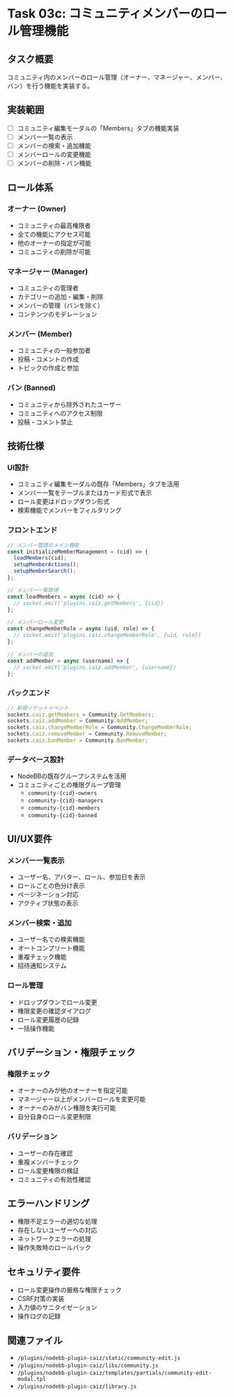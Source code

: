 # Task 03c: コミュニティメンバーのロール管理機能

## タスク概要
コミュニティ内のメンバーのロール管理（オーナー、マネージャー、メンバー、バン）を行う機能を実装する。

## 実装範囲
- [ ] コミュニティ編集モーダルの「Members」タブの機能実装
- [ ] メンバー一覧の表示
- [ ] メンバーの検索・追加機能
- [ ] メンバーロールの変更機能
- [ ] メンバーの削除・バン機能

## ロール体系

### オーナー (Owner)
- コミュニティの最高権限者
- 全ての機能にアクセス可能
- 他のオーナーの指定が可能
- コミュニティの削除が可能

### マネージャー (Manager)
- コミュニティの管理者
- カテゴリーの追加・編集・削除
- メンバーの管理（バンを除く）
- コンテンツのモデレーション

### メンバー (Member)
- コミュニティの一般参加者
- 投稿・コメントの作成
- トピックの作成と参加

### バン (Banned)
- コミュニティから除外されたユーザー
- コミュニティへのアクセス制限
- 投稿・コメント禁止

## 技術仕様

### UI設計
- コミュニティ編集モーダルの既存「Members」タブを活用
- メンバー一覧をテーブルまたはカード形式で表示
- ロール変更はドロップダウン形式
- 検索機能でメンバーをフィルタリング

### フロントエンド
```javascript
// メンバー管理のメイン機能
const initializeMemberManagement = (cid) => {
  loadMembers(cid);
  setupMemberActions();
  setupMemberSearch();
};

// メンバー一覧取得
const loadMembers = async (cid) => {
  // socket.emit('plugins.caiz.getMembers', {cid})
};

// メンバーロール変更
const changeMemberRole = async (uid, role) => {
  // socket.emit('plugins.caiz.changeMemberRole', {uid, role})
};

// メンバーの追加
const addMember = async (username) => {
  // socket.emit('plugins.caiz.addMember', {username})
};
```

### バックエンド
```javascript
// 新規ソケットイベント
sockets.caiz.getMembers = Community.GetMembers;
sockets.caiz.addMember = Community.AddMember;
sockets.caiz.changeMemberRole = Community.ChangeMemberRole;
sockets.caiz.removeMember = Community.RemoveMember;
sockets.caiz.banMember = Community.BanMember;
```

### データベース設計
- NodeBBの既存グループシステムを活用
- コミュニティごとの権限グループ管理
  - `community-{cid}-owners`
  - `community-{cid}-managers` 
  - `community-{cid}-members`
  - `community-{cid}-banned`

## UI/UX要件

### メンバー一覧表示
- ユーザー名、アバター、ロール、参加日を表示
- ロールごとの色分け表示
- ページネーション対応
- アクティブ状態の表示

### メンバー検索・追加
- ユーザー名での検索機能
- オートコンプリート機能
- 重複チェック機能
- 招待通知システム

### ロール管理
- ドロップダウンでロール変更
- 権限変更の確認ダイアログ
- ロール変更履歴の記録
- 一括操作機能

## バリデーション・権限チェック

### 権限チェック
- オーナーのみが他のオーナーを指定可能
- マネージャー以上がメンバーロールを変更可能
- オーナーのみがバン権限を実行可能
- 自分自身のロール変更制限

### バリデーション
- ユーザーの存在確認
- 重複メンバーチェック
- ロール変更権限の検証
- コミュニティの有効性確認

## エラーハンドリング
- 権限不足エラーの適切な処理
- 存在しないユーザーへの対応
- ネットワークエラーの処理
- 操作失敗時のロールバック

## セキュリティ要件
- ロール変更操作の厳格な権限チェック
- CSRF対策の実装
- 入力値のサニタイゼーション
- 操作ログの記録

## 関連ファイル
- `/plugins/nodebb-plugin-caiz/static/community-edit.js`
- `/plugins/nodebb-plugin-caiz/libs/community.js`
- `/plugins/nodebb-plugin-caiz/templates/partials/community-edit-modal.tpl`
- `/plugins/nodebb-plugin-caiz/library.js`
